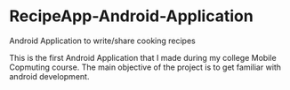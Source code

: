 # RecipeApp-Android-Application
Android Application to write/share cooking recipes

This is the first Android Application that I made during my college Mobile Copmuting course.
The main objective of the project is to get familiar with android development. 
